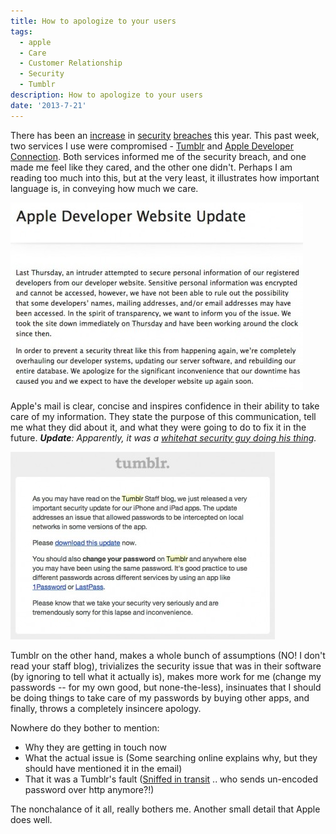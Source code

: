 ```yaml
---
title: How to apologize to your users
tags:
  - apple
  - Care
  - Customer Relationship
  - Security
  - Tumblr
description: How to apologize to your users
date: '2013-7-21'
---
```


There has been an [increase][0] in [security][1] [breaches][2] this year. This past week, two services I use were compromised - [Tumblr][3] and [Apple Developer Connection][4]. Both services informed me of the security breach, and one made me feel like they cared, and the other one didn't. Perhaps I am reading too much into this, but at the very least, it illustrates how important language is, in conveying how much we care.

![Apple Security Mail](/images/apple-sec-mail-468x300.jpg)

Apple's mail is clear, concise and inspires confidence in their ability to take care of my information. They state the purpose of this communication, tell me what they did about it, and what they were going to do to fix it in the future. _**Update**: Apparently, it was a [whitehat security guy doing his thing][5]._

![Tumblr Security Mail](/images/tumblr-sec-mail-423x300.jpg)

Tumblr on the other hand, makes a whole bunch of assumptions (NO! I don't read your staff blog), trivializes the security issue that was in their software (by ignoring to tell what it actually is), makes more work for me (change my passwords -- for my own good, but none-the-less), insinuates that I should be doing things to take care of my passwords by buying other apps, and finally, throws a completely insincere apology.

Nowhere do they bother to mention:

* Why they are getting in touch now
* What the actual issue is (Some searching online explains why, but they should have mentioned it in the email)
* That it was a Tumblr's fault ([Sniffed in transit][3] .. who sends un-encoded password over http anymore?!)

The nonchalance of it all, really bothers me. Another small detail that Apple does well.


[0]: http://www.osaware.com/2013/05/03/a-timeline-of-companies-that-have-been-hacked-in-2013/
[1]: http://www.forbes.com/sites/ericbasu/2013/06/26/help-my-yahoo-account-was-hacked-forensic-on-the-latest-yahoo-attack/
[2]: http://www.pcgamer.com/2013/07/03/ubisoft-accounts-hacked-email-addresses-and-passwords-compromised/
[3]: http://staff.tumblr.com/post/55648373578/important-security-update-for-iphone-ipad-users
[4]: http://www.loopinsight.com/2013/07/21/apple-comments-on-developer-site-hack/
[5]: http://techcrunch.com/2013/07/21/apple-confirms-that-the-dev-center-has-potentially-been-breached-by-hackers/?hubRefSrc=permalink#lf_comment=87472293